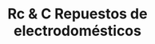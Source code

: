---
title: "Rc & C Repuestos de electrodomésticos"
url: /obera/rc-und-c-repuestos-de-electrodomesticos/
shop: general
---